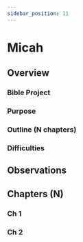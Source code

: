 ```yaml
---
sidebar_position: 11
---
```


# Micah

## Overview


### Bible Project

### Purpose


### Outline (N chapters)

### Difficulties


## Observations


## Chapters (N)

### Ch 1

### Ch 2

